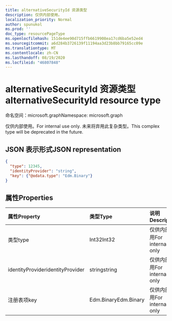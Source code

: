 ```yaml
---
title: alternativeSecurityId 资源类型
description: 仅供内部使用。
localization_priority: Normal
author: spunukol
ms.prod: ''
doc_type: resourcePageType
ms.openlocfilehash: 151de4ee90d715ffb6619908ea17cd6ba5e52ed4
ms.sourcegitcommit: a6d284b3726139f11194aa3d23b8bb79165cc09e
ms.translationtype: MT
ms.contentlocale: zh-CN
ms.lasthandoff: 08/19/2020
ms.locfileid: "46807848"
---
```

# <a name="alternativesecurityid-resource-type"></a><span data-ttu-id="74e4c-103">alternativeSecurityId 资源类型</span><span class="sxs-lookup"><span data-stu-id="74e4c-103">alternativeSecurityId resource type</span></span>

<span data-ttu-id="74e4c-104">命名空间：microsoft.graph</span><span class="sxs-lookup"><span data-stu-id="74e4c-104">Namespace: microsoft.graph</span></span>

<span data-ttu-id="74e4c-105">仅供内部使用。</span><span class="sxs-lookup"><span data-stu-id="74e4c-105">For internal use only.</span></span> <span data-ttu-id="74e4c-106">未来将弃用此复杂类型。</span><span class="sxs-lookup"><span data-stu-id="74e4c-106">This complex type will be deprecated in the future.</span></span>

## <a name="json-representation"></a><span data-ttu-id="74e4c-107">JSON 表示形式</span><span class="sxs-lookup"><span data-stu-id="74e4c-107">JSON representation</span></span>

<!--{
  "blockType": "resource",
  "@odata.type": "microsoft.graph.alternativeSecurityId"
}-->

```json
{
  "type": 12345,
  "identityProvider": "string",
  "key": {"@odata.type": "Edm.Binary"}
}
```

## <a name="properties"></a><span data-ttu-id="74e4c-108">属性</span><span class="sxs-lookup"><span data-stu-id="74e4c-108">Properties</span></span>
| <span data-ttu-id="74e4c-109">属性</span><span class="sxs-lookup"><span data-stu-id="74e4c-109">Property</span></span>         | <span data-ttu-id="74e4c-110">类型</span><span class="sxs-lookup"><span data-stu-id="74e4c-110">Type</span></span>       | <span data-ttu-id="74e4c-111">说明</span><span class="sxs-lookup"><span data-stu-id="74e4c-111">Description</span></span>
|:-----------------|:-----------|:---------------------
| <span data-ttu-id="74e4c-112">类型</span><span class="sxs-lookup"><span data-stu-id="74e4c-112">type</span></span>             | <span data-ttu-id="74e4c-113">Int32</span><span class="sxs-lookup"><span data-stu-id="74e4c-113">Int32</span></span>      | <span data-ttu-id="74e4c-114">仅供内部使用</span><span class="sxs-lookup"><span data-stu-id="74e4c-114">For internal use only</span></span>
| <span data-ttu-id="74e4c-115">identityProvider</span><span class="sxs-lookup"><span data-stu-id="74e4c-115">identityProvider</span></span> | <span data-ttu-id="74e4c-116">string</span><span class="sxs-lookup"><span data-stu-id="74e4c-116">string</span></span>     | <span data-ttu-id="74e4c-117">仅供内部使用</span><span class="sxs-lookup"><span data-stu-id="74e4c-117">For internal use only</span></span>
| <span data-ttu-id="74e4c-118">注册表项</span><span class="sxs-lookup"><span data-stu-id="74e4c-118">key</span></span>              | <span data-ttu-id="74e4c-119">Edm.Binary</span><span class="sxs-lookup"><span data-stu-id="74e4c-119">Edm.Binary</span></span> | <span data-ttu-id="74e4c-120">仅供内部使用</span><span class="sxs-lookup"><span data-stu-id="74e4c-120">For internal use only</span></span>
